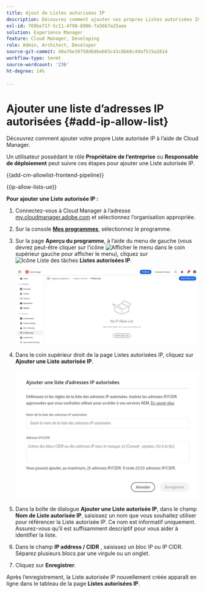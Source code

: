 ```yaml
---
title: Ajout de Listes autorisées IP
description: Découvrez comment ajouter vos propres Listes autorisées IP à l’aide de Cloud Manager.
exl-id: 769be71f-5c11-4f98-8906-7a5667a25aee
solution: Experience Manager
feature: Cloud Manager, Developing
role: Admin, Architect, Developer
source-git-commit: 40a76e39750d6dbeb03c43c8b68cddaf515a2614
workflow-type: tm+mt
source-wordcount: '236'
ht-degree: 14%

---
```



# Ajouter une liste d’adresses IP autorisées {#add-ip-allow-list}

Découvrez comment ajouter votre propre Liste autorisée IP à l’aide de Cloud Manager.

Un utilisateur possédant le rôle **Propriétaire de l’entreprise** ou **Responsable de déploiement** peut suivre ces étapes pour ajouter une Liste autorisée IP.

{{add-cm-allowlist-frontend-pipeline}}

{{ip-allow-lists-ue}}

**Pour ajouter une Liste autorisée IP :**

1. Connectez-vous à Cloud Manager à l’adresse [my.cloudmanager.adobe.com](https://my.cloudmanager.adobe.com/) et sélectionnez l’organisation appropriée.

1. Sur la console **[Mes programmes](/help/implementing/cloud-manager/navigation.md#my-programs)**, sélectionnez le programme.

1. Sur la page **Aperçu du programme**, à l’aide du menu de gauche (vous devrez peut-être cliquer sur l’icône ![Afficher le menu](https://spectrum.adobe.com/static/icons/workflow_18/Smock_ShowMenu_18_N.svg) dans le coin supérieur gauche pour afficher le menu), cliquez sur ![Icône Liste des tâches](https://spectrum.adobe.com/static/icons/workflow_18/Smock_TaskList_18_N.svg) **Listes autorisées IP**.

   ![Option de Listes autorisées IP dans le menu de gauche](/help/implementing/cloud-manager/assets/ip-allow-list/ip-allow-list-create.png)

1. Dans le coin supérieur droit de la page Listes autorisées IP, cliquez sur **Ajouter une Liste autorisée IP**.

   ![Boîte de dialogue Ajouter une liste d’adresses IP autorisées](/help/implementing/cloud-manager/assets/ip-allow-list/ip-allow-list-create02.png)

1. Dans la boîte de dialogue **Ajouter une Liste autorisée IP**, dans le champ **Nom de Liste autorisée IP**, saisissez un nom que vous souhaitez utiliser pour référencer la Liste autorisée IP. Ce nom est informatif uniquement. Assurez-vous qu’il est suffisamment descriptif pour vous aider à identifier la liste.

1. Dans le champ **IP address / CIDR** , saisissez un bloc IP ou IP CIDR. Séparez plusieurs blocs par une virgule ou un onglet.

1. Cliquez sur **Enregistrer**.

Après l’enregistrement, la Liste autorisée IP nouvellement créée apparaît en ligne dans le tableau de la page **Listes autorisées IP**.


